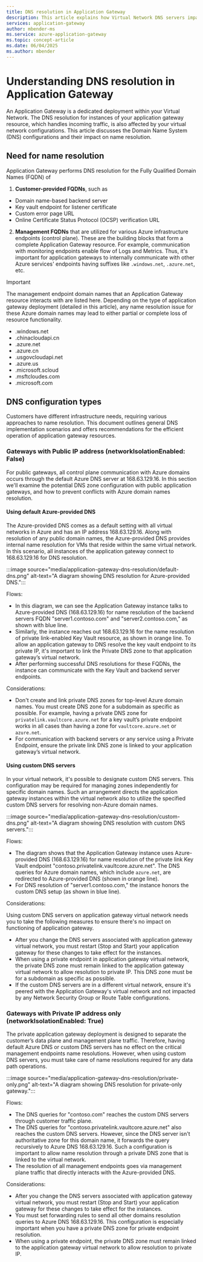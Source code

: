 ```yaml
---
title: DNS resolution in Application Gateway
description: This article explains how Virtual Network DNS servers impact DNS resolution for Azure Application Gateway.
services: application-gateway
author: mbender-ms
ms.service: azure-application-gateway
ms.topic: concept-article
ms.date: 06/04/2025
ms.author: mbender 
---
```


# Understanding DNS resolution in Application Gateway
An Application Gateway is a dedicated deployment within your Virtual Network. The DNS resolution for instances of your application gateway resource, which handles incoming traffic, is also affected by your virtual network configurations. This article discusses the Domain Name System (DNS) configurations and their impact on name resolution.

## Need for name resolution
Application Gateway performs DNS resolution for the Fully Qualified Domain Names (FQDN) of

1) **Customer-provided FQDNs**, such as
* Domain name-based backend server
* Key vault endpoint for listener certificate
* Custom error page URL
* Online Certificate Status Protocol (OCSP) verification URL

2) **Management FQDNs** that are utilized for various Azure infrastructure endpoints (control plane). These are the building blocks that form a complete Application Gateway resource. For example, communication with monitoring endpoints enable flow of Logs and Metrics. Thus, it's important for application gateways to internally communicate with other Azure services' endpoints having suffixes like `.windows.net`, `.azure.net`, etc.

> [!IMPORTANT]
> The management endpoint domain names that an Application Gateway resource interacts with are listed here. Depending on the type of application gateway deployment (detailed in this article), any name resolution issue for these Azure domain names may lead to either partial or complete loss of resource functionality.
> 
> * .windows.net
> * .chinacloudapi.cn
> * .azure.net
> * .azure.cn
> * .usgovcloudapi.net
> * .azure.us
> * .microsoft.scloud
> * .msftcloudes.com
> * .microsoft.com 

## DNS configuration types
Customers have different infrastructure needs, requiring various approaches to name resolution. This document outlines general DNS implementation scenarios and offers recommendations for the efficient operation of application gateway resources.

### Gateways with Public IP address (networkIsolationEnabled: False)
For public gateways, all control plane communication with Azure domains occurs through the default Azure DNS server at 168.63.129.16. In this section we'll examine the potential DNS zone configuration with public application gateways, and how to prevent conflicts with Azure domain names resolution.

#### Using default Azure-provided DNS
The Azure-provided DNS comes as a default setting with all virtual networks in Azure and has an IP address 168.63.129.16. Along with resolution of any public domain names, the Azure-provided DNS provides internal name resolution for VMs that reside within the same virtual network. In this scenario, all instances of the application gateway connect to 168.63.129.16 for DNS resolution. 

:::image source="media/application-gateway-dns-resolution/default-dns.png" alt-text="A diagram showing DNS resolution for Azure-provided DNS.":::

Flows: 
* In this diagram, we can see the Application Gateway instance talks to Azure-provided DNS (168.63.129.16) for name resolution of the backend servers FQDN "server1.contoso.com" and "server2.contoso.com," as shown with blue line.
* Similarly, the instance reaches out 168.63.129.16 for the name resolution of private link-enabled Key Vault resource, as shown in orange line. To allow an application gateway to DNS resolve the key vault endpoint to its private IP, it's important to link the Private DNS zone to that application gateway’s virtual network.
* After performing successful DNS resolutions for these FQDNs, the instance can communicate with the Key Vault and backend server endpoints.

Considerations:
* Don't create and link private DNS zones for top-level Azure domain names. You must create DNS zone for a subdomain as specific as possible. For example, having a private DNS zone for `privatelink.vaultcore.azure.net` for a key vault’s private endpoint works in all cases than having a zone for `vaultcore.azure.net` or `azure.net`.
* For communication with backend servers or any service using a Private Endpoint, ensure the private link DNS zone is linked to your application gateway’s virtual network. 

#### Using custom DNS servers

In your virtual network, it's possible to designate custom DNS servers. This configuration may be required for managing zones independently for specific domain names. Such an arrangement directs the application gateway instances within the virtual network also to utilize the specified custom DNS servers for resolving non-Azure domain names. 

:::image source="media/application-gateway-dns-resolution/custom-dns.png" alt-text="A diagram showing DNS resolution with custom DNS servers.":::

Flows: 
* The diagram shows that the Application Gateway instance uses Azure-provided DNS (168.63.129.16) for name resolution of the private link Key Vault endpoint "contoso.privatelink.vaultcore.azure.net". The DNS queries for Azure domain names, which include `azure.net`, are redirected to Azure-provided DNS (shown in orange line).
* For DNS resolution of "server1.contoso.com," the instance honors the custom DNS setup (as shown in blue line). 

Considerations:

Using custom DNS servers on application gateway virtual network needs you to take the following measures to ensure there's no impact on functioning of application gateway. 

* After you change the DNS servers associated with application gateway virtual network, you must restart (Stop and Start) your application gateway for these changes to take effect for the instances.
* When using a private endpoint in application gateway virtual network, the private DNS zone must remain linked to the application gateway virtual network to allow resolution to private IP. This DNS zone must be for a subdomain as specific as possible.
* If the custom DNS servers are in a different virtual network, ensure it's peered with the Application Gateway's virtual network and not impacted by any Network Security Group or Route Table configurations. 

### Gateways with Private IP address only (networkIsolationEnabled: True)
The private application gateway deployment is designed to separate the customer’s data plane and management plane traffic. Therefore, having default Azure DNS or custom DNS servers has no effect on the critical management endpoints name resolutions. However, when using custom DNS servers, you must take care of name resolutions required for any data path operations.

:::image source="media/application-gateway-dns-resolution/private-only.png" alt-text="A diagram showing DNS resolution for private-only gateway.":::

Flows:
* The DNS queries for "contoso.com" reaches the custom DNS servers through customer traffic plane.
* The DNS queries for "contoso.privatelink.vaultcore.azure.net" also reaches the custom DNS servers. However, since the DNS server isn't authoritative zone for this domain name, it forwards the query recursively to Azure DNS 168.63.129.16. Such a configuration is important to allow name resolution through a private DNS zone that is linked to the virtual network.
* The resolution of all management endpoints goes via management plane traffic that directly interacts with the Azure-provided DNS.

Considerations:

* After you change the DNS servers associated with application gateway virtual network, you must restart (Stop and Start) your application gateway for these changes to take effect for the instances.
* You must set forwarding rules to send all other domains resolution queries to Azure DNS 168.63.129.16. This configuration is especially important when you have a private DNS zone for private endpoint resolution.
* When using a private endpoint, the private DNS zone must remain linked to the application gateway virtual network to allow resolution to private IP. 


